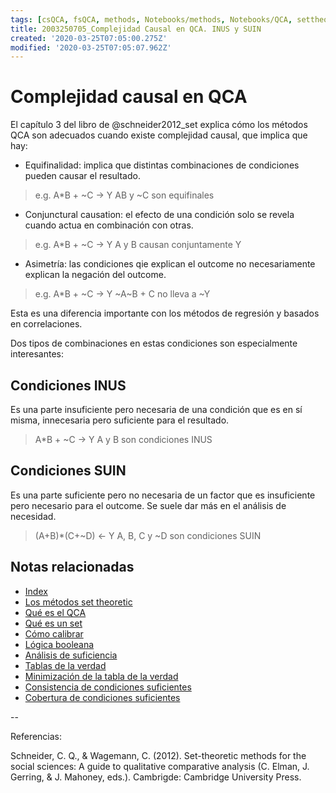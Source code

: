 ```yaml
---
tags: [csQCA, fsQCA, methods, Notebooks/methods, Notebooks/QCA, settheoretic, causalcomplexity, INUS, SUIN]
title: 2003250705_Complejidad Causal en QCA. INUS y SUIN
created: '2020-03-25T07:05:00.275Z'
modified: '2020-03-25T07:05:07.962Z'
---
```


# Complejidad causal en QCA

El capítulo 3 del libro de @schneider2012_set explica cómo los métodos QCA son adecuados cuando existe complejidad causal, que implica que hay:

- Equifinalidad: implica que distintas combinaciones de condiciones pueden causar el resultado. 

> e.g. A*B + ~C → Y  AB  y ~C son equifinales

- Conjunctural causation: el efecto de una condición solo se revela cuando actua en combinación con otras.

> e.g. A*B + ~C → Y  A y B  causan conjuntamente Y

- Asimetría: las condiciones qie explican el outcome no necesariamente explican la negación del outcome. 

> e.g. A*B + ~C → Y   ~A~B + C no lleva a ~Y

Esta es una diferencia importante con los métodos de regresión y basados en correlaciones.

Dos tipos de combinaciones en estas condiciones son especialmente interesantes:

## Condiciones INUS

Es una parte insuficiente pero necesaria de una condición que es en sí misma, innecesaria pero suficiente para el resultado.

> A*B + ~C → Y A y B son condiciones INUS

## Condiciones SUIN

Es una parte suficiente pero no necesaria de un factor que es insuficiente pero necesario para el outcome. Se suele dar más en el análisis de necesidad.

> (A+B)*(C+~D) ← Y  A, B, C y ~D son condiciones SUIN

## Notas relacionadas

- [Index](_2003101705_index.md)
- [Los métodos set theoretic](2003212003_set_theoretic_methods.md)
- [Qué es el QCA](2003212024_qca_descripcion.md)
- [Qué es un set](2003221713_setdefinition_qca.md)
- [Cómo calibrar](2003221733_calibracion_sets.md)
- [Lógica booleana](2003231138_operaciones_boleanas.md)
- [Análisis de suficiencia](2003241628_analisissuficiencia_qca.md)
- [Tablas de la verdad](2003260827_qca_tabladelaverdad.md)
- [Minimización de la tabla de la verdad](2003261610_minimizacion_tabladelaverdad.md)
- [Consistencia de condiciones suficientes](2003280813_consistencia_qca.md)
- [Cobertura de condiciones suficientes](2003280911_covertura_solucionsuficiente.md)

--

Referencias:

Schneider, C. Q., & Wagemann, C. (2012). Set-theoretic methods for the social sciences: A guide to qualitative comparative analysis (C. Elman, J. Gerring, & J. Mahoney, eds.). Cambrigde: Cambridge University Press.